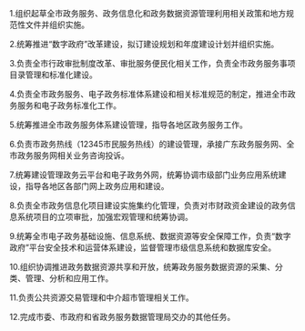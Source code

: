 1.组织起草全市政务服务、政务信息化和政务数据资源管理利用相关政策和地方规范性文件并组织实施。

2.统筹推进“数字政府”改革建设，拟订建设规划和年度建设计划并组织实施。

3.负责全市行政审批制度改革、审批服务便民化相关工作，负责全市政务服务事项目录管理和标准化建设。

4.负责全市政务服务、电子政务标准体系建设和相关标准规范的制定，推进全市政务服务和电子政务标准化工作。

5.统筹推进全市政务服务体系建设管理，指导各地区政务服务工作。

6.负责市政务热线（12345市民服务热线）的建设管理，承接广东政务服务网、全市政务服务网相关业务咨询投诉。

7.统筹建设管理政务云平台和电子政务外网，统筹协调市级部门业务应用系统建设，指导各地区各部门网上政务应用和建设。

8.负责全市政务信息化项目建设实施集约化管理，负责对市财政资金建设的政务信息系统项目的立项审批，加强宏观管理和统筹协调。

9.统筹全市电子政务基础设施、信息系统、数据资源等安全保障工作，负责“数字政府”平台安全技术和运营体系建设，监督管理市级信息系统和数据库安全。

10.组织协调推进政务数据资源共享和开放，统筹政务服务数据资源的采集、分类、管理、分析和应用工作。

11.负责公共资源交易管理和中介超市管理相关工作。

12.完成市委、市政府和省政务服务数据管理局交办的其他任务。